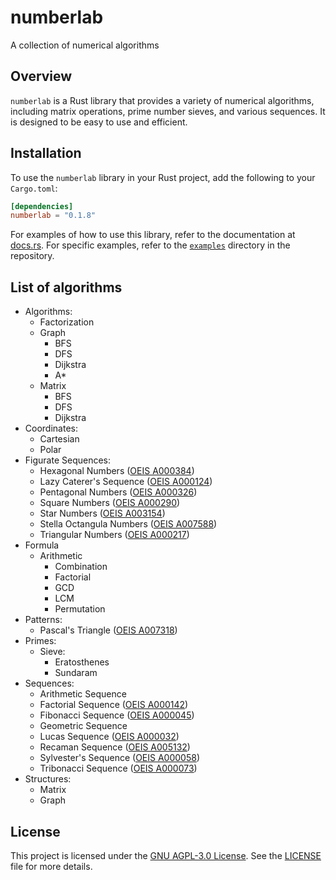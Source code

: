 # numberlab

A collection of numerical algorithms

## Overview

`numberlab` is a Rust library that provides a variety of numerical algorithms, including matrix operations, prime number
sieves, and various sequences. It is designed to be easy to use and efficient.

## Installation

To use the `numberlab` library in your Rust project, add the following to your `Cargo.toml`:

```toml
[dependencies]
numberlab = "0.1.8"
```

For examples of how to use this library, refer to the documentation at [docs.rs](https://docs.rs/numberlab).
For specific examples, refer to the [`examples`](./examples) directory in the repository.

## List of algorithms

- Algorithms:
    - Factorization
    - Graph
        - BFS
        - DFS
        - Dijkstra
        - A*
    - Matrix
        - BFS
        - DFS
        - Dijkstra
- Coordinates:
    - Cartesian
    - Polar
- Figurate Sequences:
    - Hexagonal Numbers ([OEIS A000384](https://oeis.org/A000384))
    - Lazy Caterer's Sequence ([OEIS A000124](https://oeis.org/A000124))
    - Pentagonal Numbers ([OEIS A000326](https://oeis.org/A000326))
    - Square Numbers ([OEIS A000290](https://oeis.org/A000290))
    - Star Numbers ([OEIS A003154](https://oeis.org/A003154))
    - Stella Octangula Numbers ([OEIS A007588](https://oeis.org/A007588))
    - Triangular Numbers ([OEIS A000217](https://oeis.org/A000217))
- Formula
    - Arithmetic
        - Combination
        - Factorial
        - GCD
        - LCM
        - Permutation
- Patterns:
    - Pascal's Triangle ([OEIS A007318](https://oeis.org/A007318))
- Primes:
    - Sieve:
        - Eratosthenes
        - Sundaram
- Sequences:
    - Arithmetic Sequence
    - Factorial Sequence ([OEIS A000142](https://oeis.org/A000142))
    - Fibonacci Sequence ([OEIS A000045](https://oeis.org/A000045))
    - Geometric Sequence
    - Lucas Sequence ([OEIS A000032](https://oeis.org/A000032))
    - Recaman Sequence ([OEIS A005132](https://oeis.org/A005132))
    - Sylvester's Sequence ([OEIS A000058](https://oeis.org/A000058))
    - Tribonacci Sequence ([OEIS A000073](https://oeis.org/A000073))
- Structures:
    - Matrix
    - Graph

## License

This project is licensed under the [GNU AGPL-3.0 License](https://www.gnu.org/licenses/agpl-3.0.html). See
the [LICENSE](./LICENSE) file for more details.
